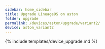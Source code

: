 ```yaml
---
sidebar: home_sidebar
title: Upgrade LineageOS on aston
folder: upgrade
permalink: /devices/aston/upgrade/variant2/
device: aston_variant2
---
```

{% include templates/device_upgrade.md %}
